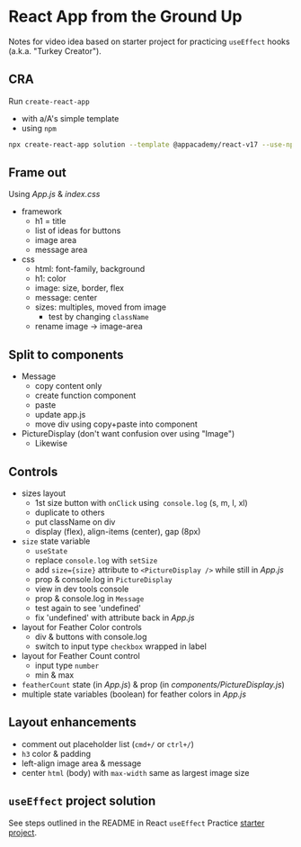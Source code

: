# React App from the Ground Up

Notes for video idea based on starter project for practicing `useEffect` hooks 
(a.k.a. "Turkey Creator").

## CRA

Run `create-react-app` 

* with a/A's simple template
* using `npm`

```sh
npx create-react-app solution --template @appacademy/react-v17 --use-npm
```

## Frame out

Using _App.js_ & _index.css_

- framework
  - h1 = title
  - list of ideas for buttons
  - image area
  - message area
- css
  - html: font-family, background
  - h1: color
  - image: size, border, flex
  - message: center
  - sizes: multiples, moved from image
    - test by changing `className`
  - rename image -> image-area
  
## Split to components

- Message
  - copy content only
  - create function component
  - paste
  - update app.js
  - move div using copy+paste into component
- PictureDisplay (don't want confusion over using "Image")
  - Likewise

## Controls

- sizes layout
  - 1st size button with `onClick` using` console.log` (s, m, l, xl)
  - duplicate to others
  - put className on div
  - display (flex), align-items (center), gap (8px)
- `size` state variable
  - `useState`
  - replace `console.log` with `setSize`
  - add `size={size}` attribute to `<PictureDisplay />` while still in _App.js_
  - prop & console.log in `PictureDisplay`
  - view in dev tools console
  - prop & console.log in `Message`
  - test again to see 'undefined'
  - fix 'undefined' with attribute back in _App.js_
- layout for Feather Color controls
  - div & buttons with console.log
  - switch to input type `checkbox` wrapped in label
- layout for Feather Count control
  - input type `number`
  - min & max
- `featherCount` state (in _App.js_) & prop (in _components/PictureDisplay.js_)
- multiple state variables (boolean) for feather colors in _App.js_
 
## Layout enhancements

- comment out placeholder list (`cmd+/` or `ctrl+/`)
- `h3` color & padding
- left-align image area & message
- center `html` (body) with `max-width` same as largest image size

## `useEffect` project solution

See steps outlined in the README in React `useEffect` Practice 
[starter project].


[starter project]: https://github.com/appacademy-starters/react-use-effect-practice
